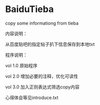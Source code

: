 BaiduTieba
==========

copy some informationg from tieba

内容说明：

从百度贴吧的指定帖子扒下信息保存到本地txt

程序说明：

vol 1.0 原始程序

vol 2.0 增加必要的注释，优化可读性

vol 3.0 加入正则表达式筛选copy内容


心得体会等见introduce.txt
